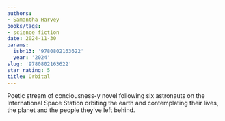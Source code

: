 ```yaml
---
authors:
- Samantha Harvey
books/tags:
- science fiction
date: 2024-11-30
params:
  isbn13: '9780802163622'
  year: '2024'
slug: '9780802163622'
star_rating: 5
title: Orbital
---
```


Poetic stream of conciousness-y novel following six astronauts on the International Space Station orbiting the earth and contemplating their lives,  the planet and the people they've left behind.


<!--more-->